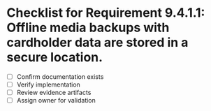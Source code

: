 # Checklist for Requirement 9.4.1.1: Offline media backups with cardholder data are stored in a secure location.

- [ ] Confirm documentation exists
- [ ] Verify implementation
- [ ] Review evidence artifacts
- [ ] Assign owner for validation
